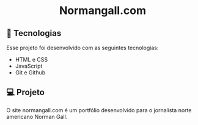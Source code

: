 <h1 align="center"> Normangall.com </h1>




## 🚀 Tecnologias

Esse projeto foi desenvolvido com as seguintes tecnologias:

- HTML e CSS
- JavaScript
- Git e Github

## 💻 Projeto

O site normangall.com é um portfólio desenvolvido para o jornalista norte americano Norman Gall.
